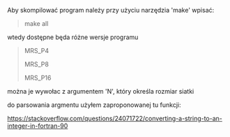 Aby skompilować program należy przy użyciu narzędzia 'make' wpisać:
 
 >make all

 wtedy dostępne będa różne wersje programu

 >MRS_P4
 >
 >MRS_P8
 >
 >MRS_P16

 można je wywołac z argumentem 'N', który określa rozmiar siatki

do parsowania argmentu użyłem zaproponowanej tu funkcji:

https://stackoverflow.com/questions/24071722/converting-a-string-to-an-integer-in-fortran-90